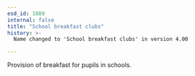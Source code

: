 ```yaml
---
esd_id: 1089
internal: false
title: "School breakfast clubs"
history: >-
  Name changed to 'School breakfast clubs' in version 4.00

---
```


Provision of breakfast for pupils in schools.

